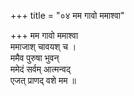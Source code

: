 +++
title = "०४ मम गावो ममाश्वा"

+++
मम गावो ममाश्वा  
ममाजाश् चावयश् च ।  
ममैव पुरुषा भुवन्  
ममेदं सर्वम् आत्मन्वद्  
एजत् प्राणद् वशे मम ॥